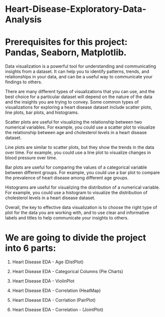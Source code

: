 # Heart-Disease-Exploratory-Data-Analysis

# Prerequisites for this project: Pandas, Seaborn, Matplotlib.


Data visualization is a powerful tool for understanding and communicating insights from a dataset. It can help you to identify patterns, trends, and relationships in your data, and can be a useful way to communicate your findings to others.

There are many different types of visualizations that you can use, and the best choice for a particular dataset will depend on the nature of the data and the insights you are trying to convey. Some common types of visualizations for exploring a heart disease dataset include scatter plots, line plots, bar plots, and histograms.

Scatter plots are useful for visualizing the relationship between two numerical variables. For example, you could use a scatter plot to visualize the relationship between age and cholesterol levels in a heart disease dataset.

Line plots are similar to scatter plots, but they show the trends in the data over time. For example, you could use a line plot to visualize changes in blood pressure over time.

Bar plots are useful for comparing the values of a categorical variable between different groups. For example, you could use a bar plot to compare the prevalence of heart disease among different age groups.

Histograms are useful for visualizing the distribution of a numerical variable. For example, you could use a histogram to visualize the distribution of cholesterol levels in a heart disease dataset.

Overall, the key to effective data visualization is to choose the right type of plot for the data you are working with, and to use clear and informative labels and titles to help communicate your insights to others.



# We are going to divide the project into 6 parts:

  1) Heart Disease EDA - Age (DistPlot)
  
  2) Heart Disease EDA - Categorical Columns (Pie Charts)
  
  3) Heart Disease EDA - ViolinPlot
  
  4) Heart Disease EDA - Correlation (HeatMap)
  
  5) Heart Disease EDA - Corrlation (PairPlot)
  
  6) Heart Disease EDA - Correlation - (JointPlot)
  
  
  
 
